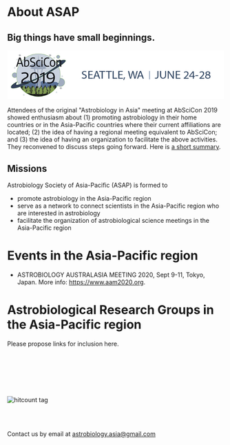 # About ASAP

## Big things have small beginnings.

![Image of AbSciCon2019 logo](/images/AbSciCon2019_logo.jpg)

Attendees of the original "Astrobiology in Asia" meeting at AbSciCon 2019 showed enthusiasm about (1) promoting astrobiology in their home countries or in the Asia-Pacific countries where their current affiliations are located; (2) the idea of having a regional meeting equivalent to AbSciCon; and (3) the idea of having an organization to facilitate the above activities. They reconvened to discuss steps going forward. Here is <a href="/pdfs/AbSciCon_AsiaPacific_20190628_v2.pdf" target="_blank">a short summary</a>.

## Missions

Astrobiology Society of Asia-Pacific (ASAP) is formed to
* promote astrobiology in the Asia-Pacific region
* serve as a network to connect scientists in the Asia-Pacific region who are interested in astrobiology
* facilitate the organization of astrobiological science meetings in the Asia-Pacific region

# Events in the Asia-Pacific region
* ASTROBIOLOGY AUSTRALASIA MEETING 2020, Sept 9-11, Tokyo, Japan. More info: <a href="https://www.aam2020.org/" target="_blank">https://www.aam2020.org</a>.

# Astrobiological Research Groups in the Asia-Pacific region
Please propose links for inclusion here.


<br>
<br>
<br>
<br>
<br>

![hitcount tag](https://hitcounter.pythonanywhere.com/count/tag.svg?url=https%3A%2F%2Fwww.astrobiology.asia%2F)

<br>
<br>

Contact us by email at <astrobiology.asia@gmail.com>
